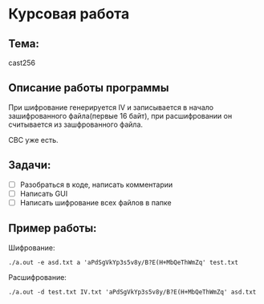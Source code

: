 # Курсовая работа
## Тема: 
cast256

## Описание работы программы
При шифрование генерируется IV и записывается в начало зашифрованного файла(первые 16 байт), при расшифровании он считывается из зашфрованного файла. 

CBC уже есть. 
## Задачи:
* [ ] Разобраться в коде, написать комментарии
* [ ] Написать GUI
* [ ] Написать шифрование всех файлов в папке

## Пример работы:
Шифрование:

```
./a.out -e asd.txt a 'aPdSgVkYp3s5v8y/B?E(H+MbQeThWmZq' test.txt
```

Расшифрование:

```
./a.out -d test.txt IV.txt 'aPdSgVkYp3s5v8y/B?E(H+MbQeThWmZq' asd.txt

```
